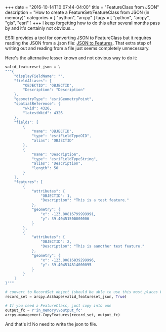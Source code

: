 +++
date = "2016-10-14T10:07:44-04:00"
title = "FeatureClass from JSON"
description = "How to create a FeatureSet/FeatureClass from JSON (in memory)"
categories = [
  "python", "arcpy"
]
tags = [
  "python",
  "arcpy",
  "gis",
  "esri"
]
+++
I keep forgetting how to do this after several months pass by and it's certainly not obvious...  

ESRI provides a tool for converting JSON to FeatureClass but it requires reading the JSON from a .json file: [JSON to Features](http://pro.arcgis.com/en/pro-app/tool-reference/conversion/json-to-features.htm).  That extra step of writing out and reading from a file just seems completely unnecessary.  

Here's the alternative lesser known and not obvious way to do it:

```python
valid_featureset_json = \
"""{
    "displayFieldName": "",
    "fieldAliases": {
        "OBJECTID": "OBJECTID",
        "Description": "Description"
    },
    "geometryType": "esriGeometryPoint",
    "spatialReference": {
        "wkid": 4326,
        "latestWkid": 4326
    },
    "fields": [
        {
            "name": "OBJECTID",
            "type": "esriFieldTypeOID",
            "alias": "OBJECTID"
        },
        {
            "name": "Description",
            "type": "esriFieldTypeString",
            "alias": "Description",
            "length": 50
        }
    ],
    "features": [
        {
            "attributes": {
                "OBJECTID": 1,
                "Description": "This is a test feature."
            },
            "geometry": {
                "x": -123.80816799999991,
                "y": 39.40451500000006
            }
        },
        {
            "attributes": {
                "OBJECTID": 2,
                "Description": "This is aanother test feature."
            },
            "geometry": {
                "x": -123.80816839299996,
                "y": 39.404514814000095
            }
        }
    ]
}"""

# convert to RecordSet object (should be able to use this most places FeatureSet would be called for)
record_set = arcpy.AsShape(valid_featureset_json, True)

# If you need a FeatureClass, just copy into one
output_fc = r'in_memory\\output_fc'
arcpy.management.CopyFeatures(record_set, output_fc)
```

And that's it!  No need to write the json to file.
